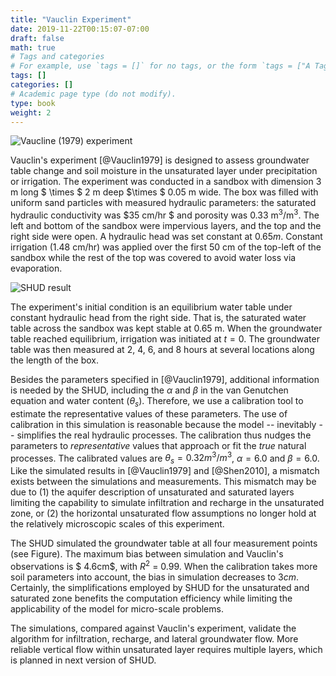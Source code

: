 ```yaml
---
title: "Vauclin Experiment"
date: 2019-11-22T00:15:07-07:00
draft: false
math: true
# Tags and categories
# For example, use `tags = []` for no tags, or the form `tags = ["A Tag", "Another Tag"]` for one or more tags.
tags: []
categories: []
# Academic page type (do not modify).
type: book
weight: 2
---
```


![Vaucline (1979) experiment](/media/app/Vauclin/Vauclin.png)

Vauclin's experiment [@Vauclin1979] is designed to assess groundwater table change and soil moisture in the unsaturated layer under precipitation or irrigation.  The experiment was conducted in a sandbox with dimension 3 m long $ \times $ 2 m deep $\times $ 0.05 m wide. The box was filled with uniform sand particles with measured hydraulic parameters: the saturated hydraulic conductivity was $35 cm/hr $ and porosity was $0.33$ m$^3$/m$^3$. The left and bottom of the sandbox were impervious layers, and the top and the right side were open. A hydraulic head was set constant at $0.65 m$. Constant irrigation ($1.48$ cm/hr) was applied over the first $50$ cm of the top-left of the sandbox while the rest of the top was covered to avoid water loss via evaporation.  


![SHUD result](/media/app/Vauclin/Vauclin_res.png)

The experiment's initial condition is an equilibrium water table under constant hydraulic head from the right side.  That is, the saturated water table across the sandbox was kept stable at $0.65$ m. When the groundwater table reached equilibrium, irrigation was initiated at $t = 0$.  The groundwater table was then measured at 2, 4, 6, and 8 hours at several locations along the length of the box.

Besides the parameters specified in [@Vauclin1979], additional information is needed by the SHUD, including the $\alpha$ and $\beta$ in the van Genutchen equation and  water content ($\theta _s$). Therefore,  we use a calibration tool to estimate the representative values of these parameters.  The use of calibration in this simulation is reasonable because the model -- inevitably -- simplifies the real hydraulic processes. The calibration thus nudges the parameters to *representative* values that approach or fit the *true* natural processes.  The calibrated values are  $\theta _s = 0.32 m^3/m^3$, $\alpha = 6.0$ and $\beta = 6.0$.  Like the simulated results in [@Vauclin1979] and [@Shen2010], a mismatch exists between the simulations and measurements.
This mismatch may be due to (1) the aquifer description of unsaturated and saturated layers limiting the capability to simulate infiltration and recharge in the unsaturated zone, or (2) the horizontal unsaturated flow assumptions no longer hold at the relatively  microscopic scales of this experiment.

The SHUD simulated the groundwater table at all four measurement points (see Figure).  The maximum bias between simulation and Vauclin's observations is $ 4.6cm$, with $R^2$ = $0.99$. When the calibration takes more soil parameters into account, the bias in simulation decreases to  $3 cm$. Certainly, the simplifications employed by SHUD for the unsaturated and saturated zone benefits the computation efficiency while limiting the applicability of the model for micro-scale problems.

The simulations, compared against Vauclin's experiment, validate the algorithm for infiltration, recharge, and lateral groundwater flow.  More reliable vertical flow within unsaturated layer requires multiple layers, which is planned in next version of SHUD.
